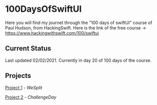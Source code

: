 # 100DaysOfSwiftUI

Here you will find my journet through the "100 days of swiftUI" course of Paul Hudson, from HackingSwift.
Here is the link of the free course -> https://www.hackingwithswift.com/100/swiftui

## Current Status

Last updated 02/02/2021. Currently in day 20 of 100 days of the course.

## Projects

[Project 1](01-splitThat) - *WeSplit*

[Project 2](02-timeConverter) - *ChallengeDay*
